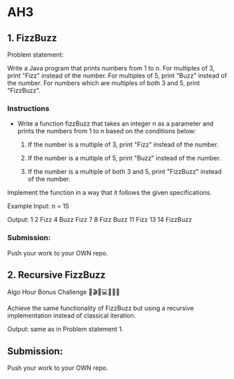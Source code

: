 # AH3

## 1. FizzBuzz
Problem statement:

Write a Java program that prints numbers from 1 to n. For multiples of 3, print "Fizz" instead of the number.
For multiples of 5, print "Buzz" instead of the number. For numbers which are multiples of both 3 and 5,
print "FizzBuzz".
 
### Instructions
- Write a function fizzBuzz that takes an integer n as a parameter and prints the numbers from 1 to n based
on the conditions below:

	1. If the number is a multiple of 3, print "Fizz" instead of the number.

	2. If the number is a multiple of 5, print "Buzz" instead of the number.

	3. If the number is a multiple of both 3 and 5, print "FizzBuzz" instead of the number.

Implement the function in a way that it follows the given specifications.


Example
Input: n = 15

Output:
1
2
Fizz
4
Buzz
Fizz
7
8
Fizz
Buzz
11
Fizz
13
14
FizzBuzz

### Submission:
Push your work to your OWN repo.


## 2. Recursive FizzBuzz
Algo Hour Bonus Challenge 
💪🎬🌊💻🧭🧠👐

Achieve the same functionality of FizzBuzz but using a recursive implementation instead of classical iteration.

Output: same as in Problem statement 1.

## Submission:
Push your work to your OWN repo.
